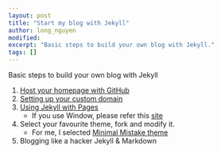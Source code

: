 ```yaml
---
layout: post
title: "Start my blog with Jekyll"
author: long_nguyen
modified:
excerpt: "Basic steps to build your own blog with Jekyll."
tags: []
---
```

Basic steps to build your own blog with Jekyll

1. [Host your homepage with GitHub](https://pages.github.com/)
2. [Setting up your custom domain](https://help.github.com/articles/setting-up-a-custom-domain-with-github-pages/)
3. [Using Jekyll with Pages](https://help.github.com/articles/using-jekyll-with-pages/)
	* If you use Window, please refer this [site](http://jekyll-windows.juthilo.com/)
4. Select your favourite theme, fork and modify it. 
	* For me, I selected [Minimal Mistake theme](http://mmistakes.github.io/minimal-mistakes/)
5. Blogging like a hacker Jekyll & Markdown